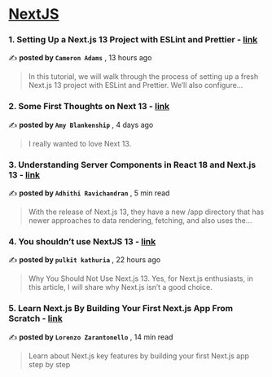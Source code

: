 
<h1><a href=https://medium.com/tag/nextjs/recommended target="_blank" rel="noopener noreferrer">NextJS</a></h1>
<h3>1. Setting Up a Next.js 13 Project with ESLint and Prettier - <a href=https://medium.com/@cameronadams1225?source=tag_recommended_feed---------0-84----------nextjs----------3ae14f44_519f_459c_bd02_4f78b2cb6c09------- target="_blank" rel="noopener noreferrer">link</a></h3>

✍️ **posted by `Cameron Adams`** <date> , 13 hours ago</date>

<blockquote>In this tutorial, we will walk through the process of setting up a fresh Next.js 13 project with ESLint and Prettier. We’ll also configure…</blockquote>

<h3>2. Some First Thoughts on Next 13 - <a href=https://medium.com/@amy-blankenship?source=tag_recommended_feed---------1-107----------nextjs----------3ae14f44_519f_459c_bd02_4f78b2cb6c09------- target="_blank" rel="noopener noreferrer">link</a></h3>

✍️ **posted by `Amy Blankenship`** <date> , 4 days ago</date>

<blockquote>I really wanted to love Next 13.</blockquote>

<h3>3. Understanding Server Components in React 18 and Next.js 13 - <a href=https://medium.com/@adhithiravi?source=tag_recommended_feed---------2-85----------nextjs----------3ae14f44_519f_459c_bd02_4f78b2cb6c09------- target="_blank" rel="noopener noreferrer">link</a></h3>

✍️ **posted by `Adhithi Ravichandran`** <date> , 5 min read</date>

<blockquote>With the release of Next.js 13, they have a new /app directory that has newer approaches to data rendering, fetching, and also uses the…</blockquote>

<h3>4. You shouldn’t use NextJS 13 - <a href=https://medium.com/@kevincobain2000-x?source=tag_recommended_feed---------3-84----------nextjs----------3ae14f44_519f_459c_bd02_4f78b2cb6c09------- target="_blank" rel="noopener noreferrer">link</a></h3>

✍️ **posted by `pulkit kathuria`** <date> , 22 hours ago</date>

<blockquote>Why You Should Not Use Next.js 13. Yes, for Next.js enthusiasts, in this article, I will share why Next.js isn’t a good choice.</blockquote>

<h3>5. Learn Next.js By Building Your First Next.js App From Scratch - <a href=https://medium.com/@lorenzozar?source=tag_recommended_feed---------4-107----------nextjs----------3ae14f44_519f_459c_bd02_4f78b2cb6c09------- target="_blank" rel="noopener noreferrer">link</a></h3>

✍️ **posted by `Lorenzo Zarantonello`** <date> , 14 min read</date>

<blockquote>Learn about Next.js key features by building your first Next.js app step by step</blockquote>

